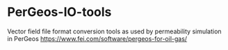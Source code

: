 # PerGeos-IO-tools
Vector field file format conversion tools
as used by permeability simulation in 
PerGeos https://www.fei.com/software/pergeos-for-oil-gas/
